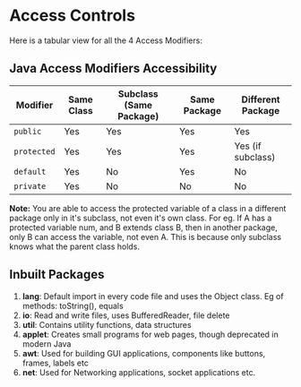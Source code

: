 # Access Controls

Here is a tabular view for all the 4 Access Modifiers:

## Java Access Modifiers Accessibility

| Modifier    | Same Class | Subclass (Same Package) | Same Package | Different Package |
| ----------- | ---------- | ----------------------- | ------------ | ----------------- |
| `public`    | Yes        | Yes                     | Yes          | Yes               |
| `protected` | Yes        | Yes                     | Yes          | Yes (if subclass) |
| `default`   | Yes        | No                      | Yes          | No                |
| `private`   | Yes        | No                      | No           | No                |

**Note:** You are able to access the protected variable of a class in a different package only in it's subclass, not even it's own class. For eg. If A has a protected variable num, and B extends class B, then in another package, only B can access the variable, not even A. This is because only subclass knows what the parent class holds.

## Inbuilt Packages

1. **lang**: Default import in every code file and uses the Object class. Eg of methods: toString(), equals
2. **io**: Read and write files, uses BufferedReader, file delete
3. **util**: Contains utility functions, data structures
4. **applet**: Creates small programs for web pages, though deprecated in modern Java
5. **awt**: Used for building GUI applications, components like buttons, frames, labels etc
6. **net**: Used for Networking applications, socket applications etc.
